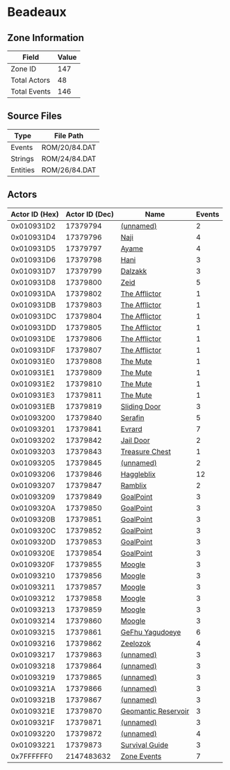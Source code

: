 # Beadeaux

## Zone Information

| Field        |   Value |
|--------------|---------|
| Zone ID      |     147 |
| Total Actors |      48 |
| Total Events |     146 |

## Source Files

| Type     | File Path     |
|----------|---------------|
| Events   | ROM/20/84.DAT |
| Strings  | ROM/24/84.DAT |
| Entities | ROM/26/84.DAT |

## Actors

| Actor ID (Hex)   |   Actor ID (Dec) | Name                                                           |   Events |
|------------------|------------------|----------------------------------------------------------------|----------|
| 0x010931D2       |         17379794 | [(unnamed)](./17379794/)                                       |        2 |
| 0x010931D4       |         17379796 | [Naji](./17379796%20-%20Naji/)                                 |        4 |
| 0x010931D5       |         17379797 | [Ayame](./17379797%20-%20Ayame/)                               |        4 |
| 0x010931D6       |         17379798 | [Hani](./17379798%20-%20Hani/)                                 |        3 |
| 0x010931D7       |         17379799 | [Dalzakk](./17379799%20-%20Dalzakk/)                           |        3 |
| 0x010931D8       |         17379800 | [Zeid](./17379800%20-%20Zeid/)                                 |        5 |
| 0x010931DA       |         17379802 | [The Afflictor](./17379802%20-%20The%20Afflictor/)             |        1 |
| 0x010931DB       |         17379803 | [The Afflictor](./17379803%20-%20The%20Afflictor/)             |        1 |
| 0x010931DC       |         17379804 | [The Afflictor](./17379804%20-%20The%20Afflictor/)             |        1 |
| 0x010931DD       |         17379805 | [The Afflictor](./17379805%20-%20The%20Afflictor/)             |        1 |
| 0x010931DE       |         17379806 | [The Afflictor](./17379806%20-%20The%20Afflictor/)             |        1 |
| 0x010931DF       |         17379807 | [The Afflictor](./17379807%20-%20The%20Afflictor/)             |        1 |
| 0x010931E0       |         17379808 | [The Mute](./17379808%20-%20The%20Mute/)                       |        1 |
| 0x010931E1       |         17379809 | [The Mute](./17379809%20-%20The%20Mute/)                       |        1 |
| 0x010931E2       |         17379810 | [The Mute](./17379810%20-%20The%20Mute/)                       |        1 |
| 0x010931E3       |         17379811 | [The Mute](./17379811%20-%20The%20Mute/)                       |        1 |
| 0x010931EB       |         17379819 | [Sliding Door](./17379819%20-%20Sliding%20Door/)               |        3 |
| 0x01093200       |         17379840 | [Serafin](./17379840%20-%20Serafin/)                           |        5 |
| 0x01093201       |         17379841 | [Evrard](./17379841%20-%20Evrard/)                             |        7 |
| 0x01093202       |         17379842 | [Jail Door](./17379842%20-%20Jail%20Door/)                     |        2 |
| 0x01093203       |         17379843 | [Treasure Chest](./17379843%20-%20Treasure%20Chest/)           |        1 |
| 0x01093205       |         17379845 | [(unnamed)](./17379845/)                                       |        2 |
| 0x01093206       |         17379846 | [Haggleblix](./17379846%20-%20Haggleblix/)                     |       12 |
| 0x01093207       |         17379847 | [Ramblix](./17379847%20-%20Ramblix/)                           |        2 |
| 0x01093209       |         17379849 | [GoalPoint](./17379849%20-%20GoalPoint/)                       |        3 |
| 0x0109320A       |         17379850 | [GoalPoint](./17379850%20-%20GoalPoint/)                       |        3 |
| 0x0109320B       |         17379851 | [GoalPoint](./17379851%20-%20GoalPoint/)                       |        3 |
| 0x0109320C       |         17379852 | [GoalPoint](./17379852%20-%20GoalPoint/)                       |        3 |
| 0x0109320D       |         17379853 | [GoalPoint](./17379853%20-%20GoalPoint/)                       |        3 |
| 0x0109320E       |         17379854 | [GoalPoint](./17379854%20-%20GoalPoint/)                       |        3 |
| 0x0109320F       |         17379855 | [Moogle](./17379855%20-%20Moogle/)                             |        3 |
| 0x01093210       |         17379856 | [Moogle](./17379856%20-%20Moogle/)                             |        3 |
| 0x01093211       |         17379857 | [Moogle](./17379857%20-%20Moogle/)                             |        3 |
| 0x01093212       |         17379858 | [Moogle](./17379858%20-%20Moogle/)                             |        3 |
| 0x01093213       |         17379859 | [Moogle](./17379859%20-%20Moogle/)                             |        3 |
| 0x01093214       |         17379860 | [Moogle](./17379860%20-%20Moogle/)                             |        3 |
| 0x01093215       |         17379861 | [GeFhu Yagudoeye](./17379861%20-%20GeFhu%20Yagudoeye/)         |        6 |
| 0x01093216       |         17379862 | [Zeelozok](./17379862%20-%20Zeelozok/)                         |        4 |
| 0x01093217       |         17379863 | [(unnamed)](./17379863/)                                       |        3 |
| 0x01093218       |         17379864 | [(unnamed)](./17379864/)                                       |        3 |
| 0x01093219       |         17379865 | [(unnamed)](./17379865/)                                       |        3 |
| 0x0109321A       |         17379866 | [(unnamed)](./17379866/)                                       |        3 |
| 0x0109321B       |         17379867 | [(unnamed)](./17379867/)                                       |        3 |
| 0x0109321E       |         17379870 | [Geomantic Reservoir](./17379870%20-%20Geomantic%20Reservoir/) |        3 |
| 0x0109321F       |         17379871 | [(unnamed)](./17379871/)                                       |        3 |
| 0x01093220       |         17379872 | [(unnamed)](./17379872/)                                       |        4 |
| 0x01093221       |         17379873 | [Survival Guide](./17379873%20-%20Survival%20Guide/)           |        3 |
| 0x7FFFFFF0       |       2147483632 | [Zone Events](./Zone%20Events/)                                |        7 |
